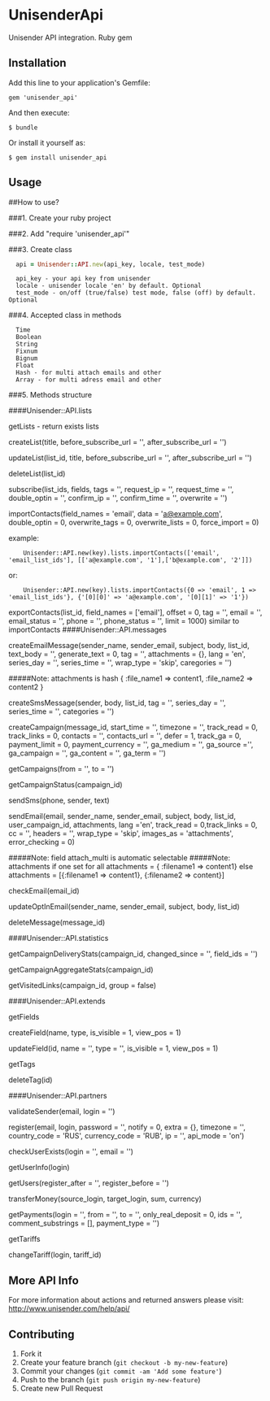 # UnisenderApi

Unisender API integration. Ruby gem

## Installation

Add this line to your application's Gemfile:

    gem 'unisender_api'

And then execute:

    $ bundle

Or install it yourself as:

    $ gem install unisender_api

## Usage

##How to use?

###1. Create your ruby project

###2. Add "require 'unisender_api'"

###3. Create class
```ruby
  api = Unisender::API.new(api_key, locale, test_mode)
```
```
  api_key - your api key from unisender
  locale - unisender locale 'en' by default. Optional
  test_mode - on/off (true/false) test mode, false (off) by default. Optional
```
###4. Accepted class in methods
```
  Time
  Boolean
  String
  Fixnum
  Bignum
  Float
  Hash - for multi attach emails and other
  Array - for multi adress email and other
```

###5. Methods structure

####Unisender::API.lists
  
  getLists - return exists lists
  
  createList(title, before_subscribe_url = '', after_subscribe_url = '')

  updateList(list_id, title, before_subscribe_url = '', after_subscribe_url = '')

  deleteList(list_id)

  subscribe(list_ids, fields, tags = '', request_ip = '', request_time = '', double_optin = '', confirm_ip = '', confirm_time = '', overwrite = '')

  importContacts(field_names = 'email', data = 'a@example.com', double_optin = 0, overwrite_tags = 0, overwrite_lists = 0, force_import = 0)
  
  example:
```
    Unisender::API.new(key).lists.importContacts(['email', 'email_list_ids'], [['a@example.com', '1'],['b@example.com', '2']])
```
  or:
```
    Unisender::API.new(key).lists.importContacts({0 => 'email', 1 => 'email_list_ids'}, {'[0][0]' => 'a@example.com', '[0][1]' => '1'})
```
  exportContacts(list_id, field_names = ['email'], offset = 0, tag = '', email = '', email_status = '', phone = '', phone_status = '', limit = 1000)
  similar to importContacts
####Unisender::API.messages

  createEmailMessage(sender_name, sender_email, subject, body, list_id, text_body = '', generate_text = 0, tag = '', attachments = {}, lang = 'en', series_day = '', series_time = '', wrap_type = 'skip', caregories = '')

#####Note: attachments is hash { :file_name1 => content1, :file_name2 => content2 }

  createSmsMessage(sender, body, list_id, tag = '', series_day = '', series_time = '', categories = '')

  createCampaign(message_id, start_time = '', timezone = '', track_read = 0, track_links = 0, contacts = '', contacts_url = '', defer = 1, track_ga = 0, payment_limit = 0, payment_currency = '', ga_medium = '', ga_source ='', ga_campaign = '', ga_content = '', ga_term = '')

  getCampaigns(from = '', to = '')

  getCampaignStatus(campaign_id)

  sendSms(phone, sender, text)

  sendEmail(email, sender_name, sender_email, subject, body, list_id, user_campaign_id, attachments, lang ='en', track_read = 0,track_links = 0, cc = '', headers = '', wrap_type = 'skip', images_as = 'attachments', error_checking = 0)

#####Note: field attach_multi is automatic selectable
#####Note: attachments if one set for all attachments = { :filename1 => content1} else attachments = [{:filename1 => content1}, {:filename2 => content}]

  checkEmail(email_id)

  updateOptInEmail(sender_name, sender_email, subject, body, list_id)

  deleteMessage(message_id)

####Unisender::API.statistics
  
  getCampaignDeliveryStats(campaign_id, changed_since = '', field_ids = '')

  getCampaignAggregateStats(campaign_id)

  getVisitedLinks(campaign_id, group = false)

####Unisender::API.extends

  getFields

  createField(name, type, is_visible = 1, view_pos = 1)

  updateField(id, name = '', type = '', is_visible = 1, view_pos = 1)

  getTags

  deleteTag(id)

####Unisender::API.partners

  validateSender(email, login = '')

  register(email, login, password = '', notify = 0, extra = {}, timezone = '', country_code = 'RUS', currency_code = 'RUB', ip = '', api_mode = 'on')

  checkUserExists(login = '', email = '')

  getUserInfo(login)

  getUsers(register_after = '', register_before = '')

  transferMoney(source_login, target_login, sum, currency)

  getPayments(login = '', from = '', to = '', only_real_deposit = 0, ids = '', comment_substrings = [], payment_type = '')

  getTariffs

  changeTariff(login, tariff_id)

## More API Info
For more information about actions and returned answers please visit: http://www.unisender.com/help/api/

## Contributing

1. Fork it
2. Create your feature branch (`git checkout -b my-new-feature`)
3. Commit your changes (`git commit -am 'Add some feature'`)
4. Push to the branch (`git push origin my-new-feature`)
5. Create new Pull Request
